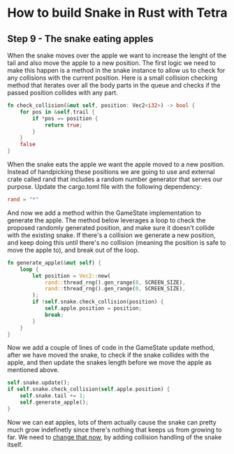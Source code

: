 # How to build Snake in Rust with Tetra
## Step 9 - The snake eating apples
When the snake moves over the apple we want to increase the lenght of the tail and also move the apple to a new position. The first logic we need to make this happen is a method in the snake instance to allow us to check for any collisions with the current position. Here is a small collision checking method that iterates over all the body parts in the queue and checks if the passed position collides with any part.
```rust
fn check_collision(&mut self, position: Vec2<i32>) -> bool {
    for pos in &self.trail {
        if *pos == position {
            return true;
        }
    }
    false
}
```
When the snake eats the apple we want the apple moved to a new position. Instead of handpicking these positions we are going to use and external crate called rand that includes a random number generator that serves our purpose. Update the cargo.toml file with the following dependency:
```toml
rand = "*"
```
And now we add a method within the GameState implementation to generate the apple. The method below leverages a loop to check the proposed randomly generated position, and make sure it doesn't collide with the existing snake. If there's a collision we generate a new position, and keep doing this until there's no collision (meaning the position is safe to move the apple to), and break out of the loop.
```rust
fn generate_apple(&mut self) {
    loop {
        let position = Vec2::new(
            rand::thread_rng().gen_range(0, SCREEN_SIZE),
            rand::thread_rng().gen_range(0, SCREEN_SIZE),
        );
        if !self.snake.check_collision(position) {
            self.apple.position = position;
            break;
        }
    }
}
```
Now we add a couple of lines of code in the GameState update method, after we have moved the snake, to check if the snake collides with the apple, and then update the snakes length before we move the apple as mentioned above.
```rust
self.snake.update();
if self.snake.check_collision(self.apple.position) {
    self.snake.tail += 1;
    self.generate_apple();
}
```
Now we can eat apples, lots of them actually cause the snake can pretty much grow indefinetly since there's nothing that keeps us from growing to far. We need to [change that now](step_10.md), by adding collision handling of the snake itself.